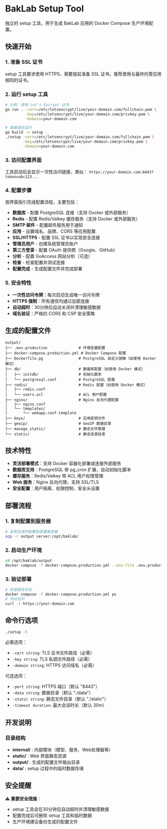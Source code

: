 # BakLab Setup Tool

独立的 setup 工具，用于生成 BakLab 应用的 Docker Compose 生产环境配置。

## 快速开始

### 1. 准备 SSL 证书

setup 工具要求使用 HTTPS，需要提前准备 SSL 证书。推荐使用与最终托管应用相同的证书。

### 2. 运行 setup 工具

```bash
# 示例：使用 Let's Encrypt 证书
go run . -cert=/etc/letsencrypt/live/your-domain.com/fullchain.pem \
         -key=/etc/letsencrypt/live/your-domain.com/privkey.pem \
         -domain=your-domain.com

# 或编译后运行
go build -o setup .
./setup -cert=/etc/letsencrypt/live/your-domain.com/fullchain.pem \
        -key=/etc/letsencrypt/live/your-domain.com/privkey.pem \
        -domain=your-domain.com
```

### 3. 访问配置界面

工具启动后会显示一次性访问链接，类似：
`https://your-domain.com:8443?token=abc123...`

### 4. 配置步骤

按界面指引完成配置流程，主要包括：

- **数据库** - 配置 PostgreSQL 连接（支持 Docker 或外部服务）
- **Redis** - 配置 Redis/Valkey 缓存服务（支持 Docker 或外部服务）
- **SMTP 邮件** - 配置邮件服务用于通知
- **应用** - 设置域名、品牌、CORS 等应用配置
- **SSL/HTTPS** - 配置 SSL 证书以实现安全连接
- **管理员用户** - 创建系统管理员账户
- **第三方登录** - 配置 OAuth 提供商（Google、GitHub）
- **分析** - 配置 GoAccess 网站分析（可选）
- **检查** - 检查配置并测试连接
- **配置完成** - 生成配置文件并完成部署

### 5. 安全特性

- **一次性访问令牌**：每次启动生成唯一访问令牌
- **HTTPS 强制**：所有通信均通过加密连接
- **自动超时**：30分钟后自动关闭并清理敏感数据
- **域名验证**：严格的 CORS 和 CSP 安全策略

## 生成的配置文件

```
output/
├── .env.production              # 环境变量配置
├── docker-compose.production.yml # Docker Compose 配置
├── Dockerfile.pg                # PostgreSQL 自定义镜像（如使用 Docker 模式）
├── db/                          # 数据库配置（如使用 Docker 模式）
│   ├── initdb/                  # 初始化脚本
│   └── postgresql.conf          # PostgreSQL 配置
├── redis/                       # Redis 配置（如使用 Docker 模式）
│   ├── redis.conf
│   └── users.acl                # ACL 用户配置
├── nginx/                       # Nginx 反向代理配置
│   ├── nginx.conf
│   └── templates/
│       └── webapp.conf.template
├── keys/                        # 应用密钥文件
├── geoip/                       # GeoIP 数据目录
├── manage_static/               # 静态文件管理
└── static/                      # 静态资源目录
```

## 技术特性

- **灵活部署模式**：支持 Docker 容器化部署或连接外部服务
- **数据库支持**：PostgreSQL 带 pg_cron 扩展，自动初始化脚本
- **缓存服务**：Redis/Valkey 带 ACL 用户权限管理
- **Web 服务**：Nginx 反向代理，支持 SSL/TLS
- **安全配置**：用户隔离、权限控制、安全头设置

## 部署流程

### 1. 复制配置到服务器

```bash
# 复制生成的配置到部署服务器
scp -r output server:/opt/baklab/
```

### 2. 启动生产环境

```bash
cd /opt/baklab/output
docker compose -f docker-compose.production.yml --env-file .env.production up -d
```

### 3. 验证部署

```bash
# 检查服务状态
docker compose -f docker-compose.production.yml ps
# 测试访问
curl -I https://your-domain.com
```

## 命令行选项

```bash
./setup -h
```

必需选项：
- `-cert string`: TLS 证书文件路径（必需）
- `-key string`: TLS 私钥文件路径（必需）
- `-domain string`: HTTPS 访问域名（必需）

可选选项：
- `-port string`: HTTPS 端口（默认 "8443"）
- `-data string`: 数据目录（默认 "./data"）
- `-static string`: 静态文件目录（默认 "./static"）
- `-timeout duration`: 最大会话时长（默认 30m）

## 开发说明

### 目录结构

- **internal/** : 内部模块（模型、服务、Web处理器等）
- **static/** : Web 界面静态资源
- **output/** : 生成的配置文件输出目录
- **data/** : setup 过程中的临时数据存储

## 安全提醒

⚠️ **重要安全措施**：

- setup 工具会在30分钟后自动超时并清理敏感数据
- 配置完成后可删除 setup 工具和临时数据
- 生产环境建议备份生成的配置文件
